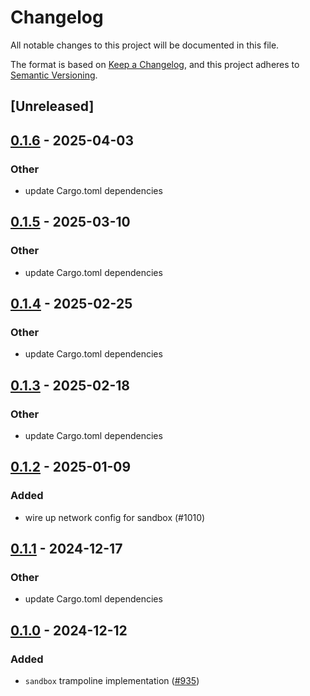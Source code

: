 # Changelog
All notable changes to this project will be documented in this file.

The format is based on [Keep a Changelog](https://keepachangelog.com/en/1.0.0/),
and this project adheres to [Semantic Versioning](https://semver.org/spec/v2.0.0.html).

## [Unreleased]

## [0.1.6](https://github.com/conda/rattler/compare/rattler_sandbox-v0.1.5...rattler_sandbox-v0.1.6) - 2025-04-03

### Other

- update Cargo.toml dependencies

## [0.1.5](https://github.com/conda/rattler/compare/rattler_sandbox-v0.1.4...rattler_sandbox-v0.1.5) - 2025-03-10

### Other

- update Cargo.toml dependencies

## [0.1.4](https://github.com/conda/rattler/compare/rattler_sandbox-v0.1.3...rattler_sandbox-v0.1.4) - 2025-02-25

### Other

- update Cargo.toml dependencies

## [0.1.3](https://github.com/conda/rattler/compare/rattler_sandbox-v0.1.2...rattler_sandbox-v0.1.3) - 2025-02-18

### Other

- update Cargo.toml dependencies

## [0.1.2](https://github.com/conda/rattler/compare/rattler_sandbox-v0.1.1...rattler_sandbox-v0.1.2) - 2025-01-09

### Added

- wire up network config for sandbox (#1010)

## [0.1.1](https://github.com/conda/rattler/compare/rattler_sandbox-v0.1.0...rattler_sandbox-v0.1.1) - 2024-12-17

### Other

- update Cargo.toml dependencies

## [0.1.0](https://github.com/conda/rattler/releases/tag/rattler_sandbox-v0.1.0) - 2024-12-12

### Added
- `sandbox` trampoline implementation ([#935](https://github.com/conda/rattler/pull/935))
